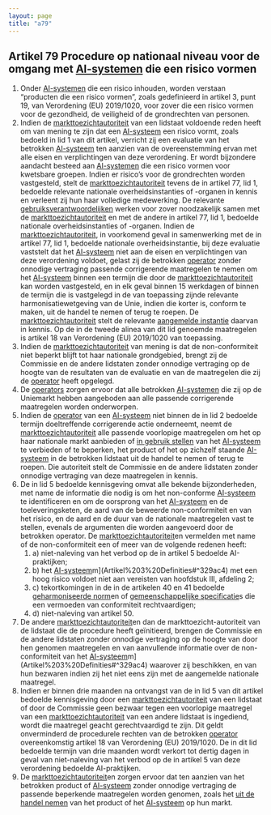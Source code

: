 ```yaml
---
layout: page
title: "a79"
---
```


## Artikel 79 Procedure op nationaal niveau voor de omgang met [AI-systemen](a3.md#^ai-systeem) die een risico vormen

1. Onder [AI-systemen](a3.md#^ai-systeem) die een risico inhouden, worden verstaan “producten die een risico vormen”, zoals gedefinieerd in artikel 3, punt 19, van Verordening (EU) 2019/1020, voor zover die een risico vormen voor de gezondheid, de veiligheid of de grondrechten van personen.
2. Indien de [markttoezichtautoriteit](a3.md#^mta) van een lidstaat voldoende reden heeft om van mening te zijn dat een [AI-systeem](a3.md#^ai-systeem) een risico vormt, zoals bedoeld in lid 1 van dit artikel, verricht zij een evaluatie van het betrokken [AI-systeem](a3.md#^ai-systeem) ten aanzien van de overeenstemming ervan met alle eisen en verplichtingen van deze verordening. Er wordt bijzondere aandacht besteed aan [AI-systemen](a3.md#^ai-systeem) die een risico vormen voor kwetsbare groepen. Indien er risico’s voor de grondrechten worden vastgesteld, stelt de [markttoezichtautoriteit](a3.md#^mta) tevens de in artikel 77, lid 1, bedoelde relevante nationale overheidsinstanties of -organen in kennis en verleent zij hun haar volledige medewerking. De relevante [gebruiksverantwoordelijken](a3.md#^gebruiksverantwoordelijke) werken voor zover noodzakelijk samen met de [markttoezichtautoriteit](a3.md#^mta) en met de andere in artikel 77, lid 1, bedoelde nationale overheidsinstanties of -organen.
   Indien de [markttoezichtautoriteit](a3.md#^mta), in voorkomend geval in samenwerking met de in artikel 77, lid 1, bedoelde nationale overheidsinstantie, bij deze evaluatie vaststelt dat het [AI-systeem](a3.md#^ai-systeem) niet aan de eisen en verplichtingen van deze verordening voldoet, gelast zij de betrokken [operator](a3.md#^operator) zonder onnodige vertraging passende corrigerende maatregelen te nemen om het [AI-systeem](a3.md#^ai-systeem) binnen een termijn die door de [markttoezichtautoriteit](a3.md#^mta) kan worden vastgesteld, en in elk geval binnen 15 werkdagen of binnen de termijn die is vastgelegd in de van toepassing zijnde relevante harmonisatiewetgeving van de Unie, indien die korter is, conform te maken, uit de handel te nemen of terug te roepen.
   De [markttoezichtautoriteit](a3.md#^mta) stelt de relevante [aangemelde instantie](a3.md#^aanins) daarvan in kennis. Op de in de tweede alinea van dit lid genoemde maatregelen is artikel 18 van Verordening (EU) 2019/1020 van toepassing.
3. Indien de [markttoezichtautoriteit](a3.md#^mta) van mening is dat de non-conformiteit niet beperkt blijft tot haar nationale grondgebied, brengt zij de Commissie en de andere lidstaten zonder onnodige vertraging op de hoogte van de resultaten van de evaluatie en van de maatregelen die zij de [operator](a3.md#^operator) heeft opgelegd.
4. De [operators](a3.md#^operator) zorgen ervoor dat alle betrokken [AI-systemen](a3.md#^ai-systeem) die zij op de Uniemarkt hebben aangeboden aan alle passende corrigerende maatregelen worden onderworpen.
5. Indien de [operator](a3.md#^operator) van een [AI-systeem](a3.md#^ai-systeem) niet binnen de in lid 2 bedoelde termijn doeltreffende corrigerende actie onderneemt, neemt de [markttoezichtautoriteit](a3.md#^mta) alle passende voorlopige maatregelen om het op haar nationale markt aanbieden of [in gebruik stellen](a3.md#^gebruik) van het [AI-systeem](a3.md#^ai-systeem) te verbieden of te beperken, het product of het op zichzelf staande [AI-systeem](a3.md#^ai-systeem) in de betrokken lidstaat uit de handel te nemen of terug te roepen. Die autoriteit stelt de Commissie en de andere lidstaten zonder onnodige vertraging van deze maatregelen in kennis.
6. De in lid 5 bedoelde kennisgeving omvat alle bekende bijzonderheden, met name de informatie die nodig is om het non-conforme [AI-systeem](a3.md#^ai-systeem) te identificeren en om de oorsprong van het [AI-systeem](a3.md#^ai-systeem) en de toeleveringsketen, de aard van de beweerde non-conformiteit en van het risico, en de aard en de duur van de nationale maatregelen vast te stellen, evenals de argumenten die worden aangevoerd door de betrokken operator. De [markttoezichtautoriteit](a3.md#^mta)en vermelden met name of de non-conformiteit een of meer van de volgende redenen heeft:
	1. a) niet-naleving van het verbod op de in artikel 5 bedoelde AI-praktijken;
	2. b) het [AI-systeem](a3.md#^ai-systeem)m](Artikel%203%20Definities#^329ac4) met een hoog risico voldoet niet aan vereisten van hoofdstuk III, afdeling 2;
	3. c) tekortkomingen in de in de artikelen 40 en 41 bedoelde [geharmoniseerde norm](a3.md#^hnorm)en of [gemeenschappelijke specificatie](a3.md#^gespec)s die een vermoeden van conformiteit rechtvaardigen;
	4. d) niet-naleving van artikel 50.
7. De andere [markttoezichtautoriteit](a3.md#^mta)en dan de markttoezicht-autoriteit van de lidstaat die de procedure heeft geïnitieerd, brengen de Commissie en de andere lidstaten zonder onnodige vertraging op de hoogte van door hen genomen maatregelen en van aanvullende informatie over de non-conformiteit van het [AI-systeem](a3.md#^ai-systeem)m](Artikel%203%20Definities#^329ac4) waarover zij beschikken, en van hun bezwaren indien zij het niet eens zijn met de aangemelde nationale maatregel.
8. Indien er binnen drie maanden na ontvangst van de in lid 5 van dit artikel bedoelde kennisgeving door een [markttoezichtautoriteit](a3.md#^mta) van een lidstaat of door de Commissie geen bezwaar tegen een voorlopige maatregel van een [markttoezichtautoriteit](a3.md#^mta) van een andere lidstaat is ingediend, wordt die maatregel geacht gerechtvaardigd te zijn. Dit geldt onverminderd de procedurele rechten van de betrokken [operator](a3.md#^operator) overeenkomstig artikel 18 van Verordening (EU) 2019/1020. De in dit lid bedoelde termijn van drie maanden wordt verkort tot dertig dagen in geval van niet-naleving van het verbod op de in artikel 5 van deze verordening bedoelde AI-praktijken.
9. De [markttoezichtautoriteit](a3.md#^mta)en zorgen ervoor dat ten aanzien van het betrokken product of [AI-systeem](a3.md#^ai-systeem) zonder onnodige vertraging de passende beperkende maatregelen worden genomen, zoals het [uit de handel nemen](a3.md#^uithandel) van het product of het [AI-systeem](a3.md#^ai-systeem) op hun markt.